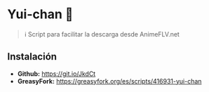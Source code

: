 # Yui-chan 🌸

> ℹ Script para facilitar la descarga desde AnimeFLV.net

## Instalación

- **Github:** https://git.io/JkdCt
- **GreasyFork:** https://greasyfork.org/es/scripts/416931-yui-chan
